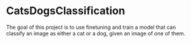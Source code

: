 # CatsDogsClassification
<p> The goal of this project is to use finetuning and train a model that can classify an image as either a cat or a dog, given an image of one of them.</p>
